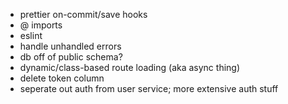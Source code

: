 - prettier on-commit/save hooks
- @ imports
- eslint
- handle unhandled errors
- db off of public schema?
- dynamic/class-based route loading (aka async thing)
- delete token column
- seperate out auth from user service; more extensive auth stuff
